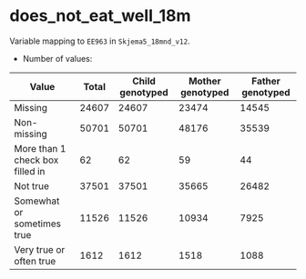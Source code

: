 # does_not_eat_well_18m
Variable mapping to `EE963` in `Skjema5_18mnd_v12`.
- Number of values:

| Value | Total | Child genotyped | Mother genotyped | Father genotyped |
| ----- | ----- | --------------- | ---------------- | ---------------- |
| Missing | 24607 | 24607 | 23474 | 14545 |
| Non-missing | 50701 | 50701 | 48176 | 35539 |
| More than 1 check box filled in | 62 | 62 | 59 |44 |
| Not true | 37501 | 37501 | 35665 |26482 |
| Somewhat or sometimes true | 11526 | 11526 | 10934 |7925 |
| Very true or often true | 1612 | 1612 | 1518 |1088 |



